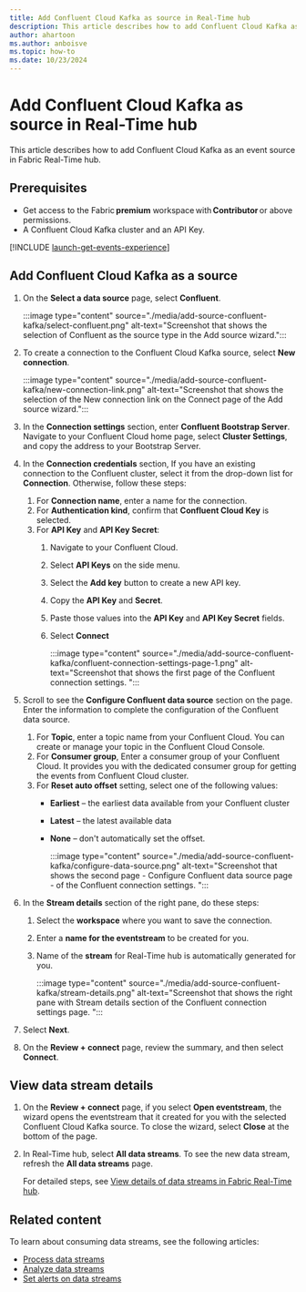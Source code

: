 ```yaml
---
title: Add Confluent Cloud Kafka as source in Real-Time hub
description: This article describes how to add Confluent Cloud Kafka as an event source in Fabric Real-Time hub.
author: ahartoon
ms.author: anboisve
ms.topic: how-to
ms.date: 10/23/2024
---
```


# Add Confluent Cloud Kafka as source in Real-Time hub

This article describes how to add Confluent Cloud Kafka as an event source in Fabric Real-Time hub.



## Prerequisites

- Get access to the Fabric **premium** workspace with **Contributor** or above permissions.
- A Confluent Cloud Kafka cluster and an API Key.

[!INCLUDE [launch-get-events-experience](./includes/launch-get-events-experience.md)]

## Add Confluent Cloud Kafka as a source

1. On the **Select a data source** page, select **Confluent**.

    :::image type="content" source="./media/add-source-confluent-kafka/select-confluent.png" alt-text="Screenshot that shows the selection of Confluent as the source type in the Add source wizard.":::
1. To create a connection to the Confluent Cloud Kafka source, select **New connection**.

    :::image type="content" source="./media/add-source-confluent-kafka/new-connection-link.png" alt-text="Screenshot that shows the selection of the New connection link on the Connect page of the Add source wizard.":::    
1. In the **Connection settings** section, enter **Confluent Bootstrap Server**. Navigate to your Confluent Cloud home page, select **Cluster Settings**, and copy the address to your Bootstrap Server.      
1. In the **Connection credentials** section, If you have an existing connection to the Confluent cluster, select it from the drop-down list for **Connection**. Otherwise, follow these steps:
    1. For **Connection name**, enter a name for the connection.
    1. For **Authentication kind**, confirm that **Confluent Cloud Key** is selected.
    1. For **API Key** and **API Key Secret**:
        1. Navigate to your Confluent Cloud.
        1. Select **API Keys** on the side menu.
        1. Select the **Add key** button to create a new API key. 
        1. Copy the **API Key** and **Secret**.
        1. Paste those values into the **API Key** and **API Key Secret** fields.
        1. Select **Connect**

            :::image type="content" source="./media/add-source-confluent-kafka/confluent-connection-settings-page-1.png" alt-text="Screenshot that shows the first page of the Confluent connection settings. ":::        
1. Scroll to see the **Configure Confluent data source** section on the page. Enter the information to complete the configuration of the Confluent data source.
    1. For **Topic**, enter a topic name from your Confluent Cloud. You can create or manage your topic in the Confluent Cloud Console.
    1. For **Consumer group**, Enter a consumer group of your Confluent Cloud. It provides you with the dedicated consumer group for getting the events from Confluent Cloud cluster.
    1. For **Reset auto offset** setting, select one of the following values:
        - **Earliest** – the earliest data available from your Confluent cluster
        - **Latest** – the latest available data
        - **None** – don't automatically set the offset.

            :::image type="content" source="./media/add-source-confluent-kafka/configure-data-source.png" alt-text="Screenshot that shows the second page - Configure Confluent data source page - of the Confluent connection settings. ":::        
1. In the **Stream details** section of the right pane, do these steps:
    1. Select the **workspace** where you want to save the connection.
    1. Enter a **name for the eventstream** to be created for you.
    1. Name of the **stream** for Real-Time hub is automatically generated for you.

        :::image type="content" source="./media/add-source-confluent-kafka/stream-details.png" alt-text="Screenshot that shows the right pane with Stream details section of the Confluent connection settings page. ":::                
1. Select **Next**.
1. On the **Review + connect** page, review the summary, and then select **Connect**.

## View data stream details

1. On the **Review + connect** page, if you select **Open eventstream**, the wizard opens the eventstream that it created for you with the selected Confluent Cloud Kafka source. To close the wizard, select **Close** at the bottom of the page.
1. In Real-Time hub, select **All data streams**. To see the new data stream, refresh the **All data streams** page.

    For detailed steps, see [View details of data streams in Fabric Real-Time hub](view-data-stream-details.md).

## Related content

To learn about consuming data streams, see the following articles:

- [Process data streams](process-data-streams-using-transformations.md)
- [Analyze data streams](analyze-data-streams-using-kql-table-queries.md)
- [Set alerts on data streams](set-alerts-data-streams.md)
